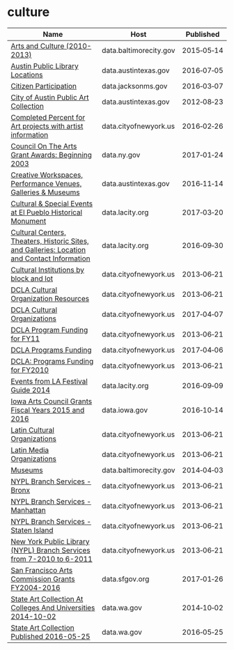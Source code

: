 # culture

Name | Host | Published
---- | ---- | ---------
[Arts and Culture (2010-2013)](../datasets/s9kh-t3xq.md) | data.baltimorecity.gov | 2015&#x2011;05&#x2011;14
[Austin Public Library Locations](../datasets/tc36-hn4j.md) | data.austintexas.gov | 2016&#x2011;07&#x2011;05
[Citizen Participation](../datasets/spr7-pdcc.md) | data.jacksonms.gov | 2016&#x2011;03&#x2011;07
[City of Austin Public Art Collection](../datasets/yqxj-7evp.md) | data.austintexas.gov | 2012&#x2011;08&#x2011;23
[Completed Percent for Art projects with artist information](../datasets/gzdv-qiga.md) | data.cityofnewyork.us | 2016&#x2011;02&#x2011;26
[Council On The Arts Grant Awards: Beginning 2003](../datasets/5q72-7g66.md) | data.ny.gov | 2017&#x2011;01&#x2011;24
[Creative Workspaces, Performance Venues, Galleries & Museums](../datasets/qxfh-ycp7.md) | data.austintexas.gov | 2016&#x2011;11&#x2011;14
[Cultural & Special Events at El Pueblo Historical Monument](../datasets/8sbu-dvfy.md) | data.lacity.org | 2017&#x2011;03&#x2011;20
[Cultural Centers, Theaters, Historic Sites, and Galleries: Location and Contact Information](../datasets/vdjf-if28.md) | data.lacity.org | 2016&#x2011;09&#x2011;30
[Cultural Institutions by block and lot](../datasets/733r-da8r.md) | data.cityofnewyork.us | 2013&#x2011;06&#x2011;21
[DCLA Cultural Organization Resources](../datasets/rb2h-bgai.md) | data.cityofnewyork.us | 2013&#x2011;06&#x2011;21
[DCLA Cultural Organizations](../datasets/u35m-9t32.md) | data.cityofnewyork.us | 2017&#x2011;04&#x2011;07
[DCLA Program Funding for FY11](../datasets/rskq-5bfv.md) | data.cityofnewyork.us | 2013&#x2011;06&#x2011;21
[DCLA Programs Funding](../datasets/y6fv-k6p7.md) | data.cityofnewyork.us | 2017&#x2011;04&#x2011;06
[DCLA: Programs Funding for FY2010](../datasets/j8p3-8ufc.md) | data.cityofnewyork.us | 2013&#x2011;06&#x2011;21
[Events from LA Festival Guide 2014](../datasets/acy8-72w9.md) | data.lacity.org | 2016&#x2011;09&#x2011;09
[Iowa Arts Council Grants Fiscal Years 2015 and 2016](../datasets/kt8m-rwtb.md) | data.iowa.gov | 2016&#x2011;10&#x2011;14
[Latin Cultural Organizations](../datasets/799n-b76v.md) | data.cityofnewyork.us | 2013&#x2011;06&#x2011;21
[Latin Media Organizations](../datasets/9z9b-6hvk.md) | data.cityofnewyork.us | 2013&#x2011;06&#x2011;21
[Museums](../datasets/8hgq-9pi6.md) | data.baltimorecity.gov | 2014&#x2011;04&#x2011;03
[NYPL Branch Services - Bronx](../datasets/pfys-fabf.md) | data.cityofnewyork.us | 2013&#x2011;06&#x2011;21
[NYPL Branch Services - Manhattan](../datasets/3nja-bsch.md) | data.cityofnewyork.us | 2013&#x2011;06&#x2011;21
[NYPL Branch Services - Staten Island](../datasets/wibz-uqui.md) | data.cityofnewyork.us | 2013&#x2011;06&#x2011;21
[New York Public Library (NYPL) Branch Services from 7-2010 to 6-2011](../datasets/ne9z-skhf.md) | data.cityofnewyork.us | 2013&#x2011;06&#x2011;21
[San Francisco Arts Commission Grants FY2004-2016](../datasets/mxvq-mfs5.md) | data.sfgov.org | 2017&#x2011;01&#x2011;26
[State Art Collection At Colleges And Universities 2014-10-02](../datasets/eae8-g7j8.md) | data.wa.gov | 2014&#x2011;10&#x2011;02
[State Art Collection Published 2016-05-25](../datasets/xx9k-ku4q.md) | data.wa.gov | 2016&#x2011;05&#x2011;25

